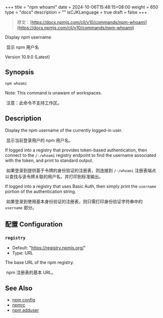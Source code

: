 +++
title = "npm whoami"
date = 2024-10-06T15:48:15+08:00
weight = 650
type = "docs"
description = ""
isCJKLanguage = true
draft = false
+++

> 原文：[https://docs.npmjs.com/cli/v10/commands/npm-whoami](https://docs.npmjs.com/cli/v10/commands/npm-whoami)

Display npm username

​	显示 npm 用户名

Version 10.9.0 (Latest)

## Synopsis



```bash
npm whoami
```

Note: This command is unaware of workspaces.

​	注意：此命令不支持工作区。

## Description

Display the npm username of the currently logged-in user.

​	显示当前登录用户的 npm 用户名。

If logged into a registry that provides token-based authentication, then connect to the `/-/whoami` registry endpoint to find the username associated with the token, and print to standard output.

​	如果登录到提供基于令牌的身份验证的注册表，则连接到 `/-/whoami` 注册表端点以查找与该令牌关联的用户名，并打印到标准输出。

If logged into a registry that uses Basic Auth, then simply print the `username` portion of the authentication string.

​	如果登录到使用基本身份验证的注册表，则只需打印身份验证字符串中的 `username` 部分。

## 配置 Configuration

### `registry`

- Default: "https://registry.npmjs.org/"
- Type: URL

The base URL of the npm registry.

​	npm 注册表的基本 URL。

## See Also

- [npm config](https://docs.npmjs.com/cli/v10/commands/npm-config)
- [npmrc](https://docs.npmjs.com/cli/v10/configuring-npm/npmrc)
- [npm adduser](https://docs.npmjs.com/cli/v10/commands/npm-adduser)